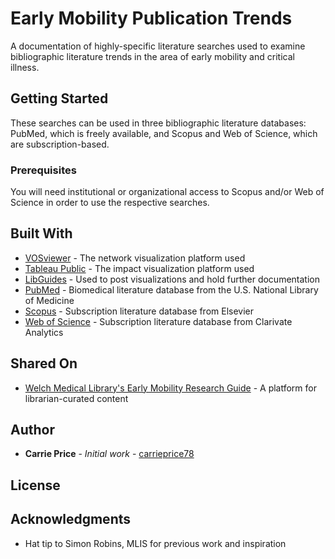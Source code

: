 # Early Mobility Publication Trends

A documentation of highly-specific literature searches used to examine bibliographic literature trends in the area of early mobility and critical illness.

## Getting Started

These searches can be used in three bibliographic literature databases: PubMed, which is freely available, and Scopus and Web of Science, which are subscription-based.

### Prerequisites

You will need institutional or organizational access to Scopus and/or Web of Science in order to use the respective searches.


## Built With

* [VOSviewer](https://www.vosviewer.com/) - The network visualization platform used
* [Tableau Public](https://public.tableau.com/s/) - The impact visualization platform used
* [LibGuides](https://www.springshare.com/libguides/) - Used to post visualizations and hold further documentation
* [PubMed](https://pubmed.ncbi.nlm.nih.gov/) - Biomedical literature database from the U.S. National Library of Medicine
* [Scopus](https://www.scopus.com/) - Subscription literature database from Elsevier
* [Web of Science](https://apps.webofknowledge.com/) - Subscription literature database from Clarivate Analytics


## Shared On

* [Welch Medical Library's Early Mobility Research Guide](https://browse.welch.jhmi.edu/early-mobility/trends/data-visualization) - A platform for librarian-curated content

## Author

* **Carrie Price** - *Initial work* - [carrieprice78](https://github.com/carrieprice78/)



## License


## Acknowledgments

* Hat tip to Simon Robins, MLIS for previous work and inspiration

